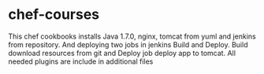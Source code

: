 # chef-courses
This chef cookbooks installs Java 1.7.0, nginx, tomcat from yuml and jenkins from repository. And deploying two jobs in jenkins Build and Deploy. Build download resources from git and Deploy job deploy app to tomcat.
All needed plugins are include in additional files
